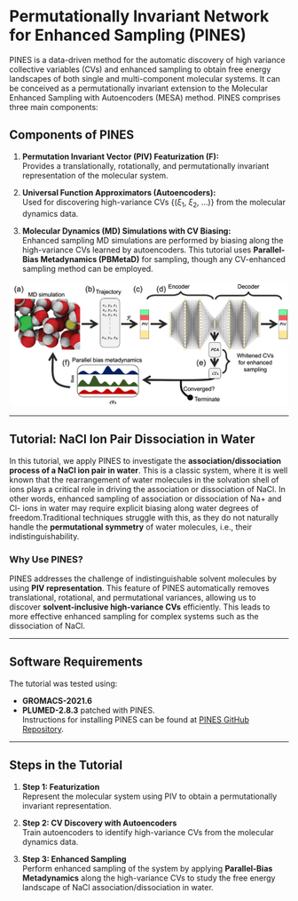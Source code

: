 # Permutationally Invariant Network for Enhanced Sampling (PINES)

PINES is a data-driven method for the automatic discovery of high variance collective variables (CVs) and enhanced sampling to obtain free energy landscapes of both single and multi-component molecular systems. It can be conceived as a permutationally invariant extension to the Molecular Enhanced Sampling with Autoencoders (MESA) method. PINES comprises three main components:

## Components of PINES

1. **Permutation Invariant Vector (PIV) Featurization (F):**  
   Provides a translationally, rotationally, and permutationally invariant representation of the molecular system.
   
2. **Universal Function Approximators (Autoencoders):**  
   Used for discovering high-variance CVs {($\xi_1$, $\xi_2$, ...)} from the molecular dynamics data.
   
3. **Molecular Dynamics (MD) Simulations with CV Biasing:**  
   Enhanced sampling MD simulations are performed by biasing along the high-variance CVs learned by autoencoders. This tutorial uses **Parallel-Bias Metadynamics (PBMetaD)** for sampling, though any CV-enhanced sampling method can be employed.

![PINES Workflow](figures/pines.png)

---

## Tutorial: NaCl Ion Pair Dissociation in Water

In this tutorial, we apply PINES to investigate the **association/dissociation process of a NaCl ion pair in water**. This is a classic system, where it is well known that the rearrangement of water molecules in the solvation shell of ions plays a critical role in driving the association or dissociation of NaCl. In other words, enhanced sampling of association or dissociation of Na+ and Cl- ions in water may require explicit biasing along water degrees of freedom.Traditional techniques struggle with this, as they do not naturally handle the **permutational symmetry** of water molecules, i.e., their indistinguishability.

### Why Use PINES?

PINES addresses the challenge of indistinguishable solvent molecules by using **PIV representation**. This feature of PINES automatically removes translational, rotational, and permutational variances, allowing us to discover **solvent-inclusive high-variance CVs** efficiently. This leads to more effective enhanced sampling for complex systems such as the dissociation of NaCl.

---

## Software Requirements

The tutorial was tested using:

- **GROMACS-2021.6**
- **PLUMED-2.8.3** patched with PINES.  
  Instructions for installing PINES can be found at [PINES GitHub Repository](https://github.com/Ferg-Lab/pines).

---

## Steps in the Tutorial

1. **Step 1: Featurization**  
   Represent the molecular system using PIV to obtain a permutationally invariant representation.
   
2. **Step 2: CV Discovery with Autoencoders**  
   Train autoencoders to identify high-variance CVs from the molecular dynamics data.
   
3. **Step 3: Enhanced Sampling**  
   Perform enhanced sampling of the system by applying **Parallel-Bias Metadynamics** along the high-variance CVs to study the free energy landscape of NaCl association/dissociation in water.

